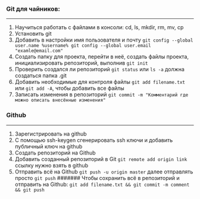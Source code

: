 ### Git для чайников:  
---
1. Научиться работать с файлами в консоли: cd, ls, mkdir, rm, mv, cp
2. Установить git
3. Добавить в настройки имя пользователя и почту ```git config --global user.name %username% git config --global user.email "examle@email.com"```
4. Создать папку для проекта, перейти в неё, создать файлы проекта, инициализировать репозиторий, выполнив ```git init```  
5. Проверить создался ли репозиторий ```git status``` или ```ls -a``` должна создаться папка .git
6. Добавить необходимые для контроля  файлы ```git add filename.txt``` или ```git add -A```, чтобы добавить все файлы
7. Записать изменения в репозиторий ```git commit -m "Комментарий где можно описать внесённые изменения"```  
### Github
---
1. Зарегистрировать на github
2. С помощью ssh-keygen сгенерировать ssh ключи и добавить публичный ключ на github
3. Создать репозиторий на Github
4. Добавить созданный репозиторий в Git ```git remote add origin link``` ссылку нужно взять в github
5. Отправить всё на Github ```git push -u origin master``` далее отправлять просто ```git push```
####### Чтобы сохранить всё в репозиторий и отправить на Github:
```git add filename.txt && git commit -m comment && git push```
 
  
